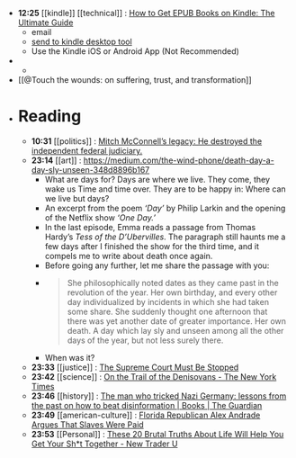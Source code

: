 - **12:25** [[kindle]] [[technical]] :  [How to Get EPUB Books on Kindle: The Ultimate Guide](https://kindlepreneur.com/epub-to-kindle/)
	- email
	- [send to kindle desktop tool](https://www.amazon.com/gp/sendtokindle)
	- Use the Kindle iOS or Android App (Not Recommended)
-
	-
- [[@Touch the wounds: on suffering, trust, and transformation]]
- # Reading
	- **10:31** [[politics]] :  [Mitch McConnell’s legacy: He destroyed the independent federal judiciary.](https://slate.com/news-and-politics/2024/03/mitch-mcconnell-retire-trump-federal-judiciary.html)
	- **23:14** [[art]] :  https://medium.com/the-wind-phone/death-day-a-day-sly-unseen-348d8896b167
		- What are days for?
		  Days are where we live.
		  They come, they wake us
		  Time and time over.
		  They are to be happy in:
		  Where can we live but days?
		- An excerpt from the poem *‘Day’* by Philip Larkin and the opening of the Netflix show *‘One Day.’*
		- In the last episode, Emma reads a passage from Thomas Hardy’s *Tess of the D’Ubervilles*. The paragraph still haunts me a few days after I finished the show for the third time, and it compels me to write about death once again.
		- Before going any further, let me share the passage with you:
		- > She philosophically noted dates as they came past in the revolution of the year. Her own birthday, and every other day individualized by incidents in which she had taken some share. She suddenly thought one afternoon that there was yet another date of greater importance. Her own death. A day which lay sly and unseen among all the other days of the year, but not less surely there.
		- When was it?
	- **23:33** [[justice]] :  [The Supreme Court Must Be Stopped](https://www.thenation.com/article/archive/the-supreme-court-must-be-stopped/)
	- **23:42** [[science]] :  [On the Trail of the Denisovans - The New York Times](https://www.nytimes.com/2024/03/02/science/denisovan-neanderthal-dna.html)
	- **23:46** [[history]] :  [The man who tricked Nazi Germany: lessons from the past on how to beat disinformation | Books | The Guardian](https://www.theguardian.com/books/2024/mar/02/the-man-who-tricked-nazi-germany-lessons-from-the-past-on-how-to-beat-disinformation)
	- **23:49** [[american-culture]] :  [Florida Republican Alex Andrade Argues That Slaves Were Paid](https://www.rollingstone.com/politics/politics-news/florida-republican-alex-andrade-slaves-paid-1234979351/)
	- **23:53** [[Personal]] :  [These 20 Brutal Truths About Life Will Help You Get Your Sh*t Together - New Trader U](https://www.newtraderu.com/2024/03/02/these-20-brutal-truths-about-life-will-help-you-get-your-sht-together/)